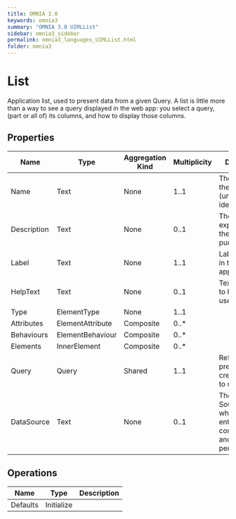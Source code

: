 ```yaml
---
title: OMNIA 3.0
keywords: omnia3
summary: "OMNIA 3.0 UIMLList"
sidebar: omnia3_sidebar
permalink: omnia3_languages_UIMLList.html
folder: omnia3
---
```


# List
Application list, used to present data from a given Query. A list is little more than a way to see a query displayed in the web app: you select a query, (part or all of) its columns, and how to display those columns.
## Properties

| Name | Type | Aggregation Kind | Multiplicity | Description |
| --------- | --------- | --------- | --------- | --------- |
| Name | Text | None | 1..1 | The name of the entity (unique identifier). |
| Description | Text | None | 0..1 | The textual explanation of the entities’ purpose. |
| Label | Text | None | 1..1 | Label to display in the application. |
| HelpText | Text | None | 0..1 | Text/annotation to help the user. |
| Type | ElementType | None | 1..1 |  |
| Attributes | ElementAttribute | Composite | 0..* |  |
| Behaviours | ElementBehaviour | Composite | 0..* |  |
| Elements | InnerElement | Composite | 0..* |  |
| Query | Query | Shared | 1..1 | Reference a previously created query to use. |
| DataSource | Text | None | 0..1 | The Data Source in which the entities are computed and/or persisted |

## Operations

| Name | Type | Description |
| --------- | --------- | --------- |
| Defaults | Initialize |  |

